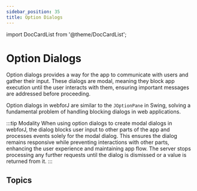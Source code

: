 ```yaml
---
sidebar_position: 35
title: Option Dialogs
---
```


<!-- vale off -->
import DocCardList from '@theme/DocCardList';

# Option Dialogs
<!-- vale on -->

Option dialogs provides a way for the app to communicate with users and gather their input. These dialogs are modal, meaning they block app execution until the user interacts with them, ensuring important messages are addressed before proceeding.

Option dialogs in webforJ are similar to the `JOptionPane` in Swing, solving a fundamental problem of handling blocking dialogs in web applications.

:::tip Modality
When using option dialogs to create modal dialogs in webforJ, the dialog blocks user input to other parts of the app and processes events solely for the modal dialog. This ensures the dialog remains responsive while preventing interactions with other parts, enhancing the user experience and maintaining app flow. The server stops processing any further requests until the dialog is dismissed or a value is returned from it.
:::

## Topics

<DocCardList className="topics-section" />